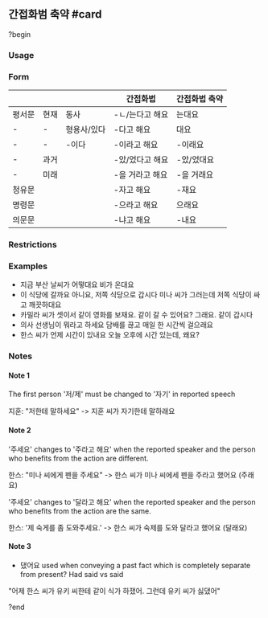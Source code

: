 ## 간접화범 축약 #card
?begin
### Usage
### Form
|     |     |     | 간접화법 | 간접화법 축약 |
| --- | --- | --- | --- | --- |
| 평서문 | 현재  | 동사  | \-ㄴ/는다고 해요 | 는대요 |
| \-  | \-  | 형용사/있다 | \-다고 해요 | 대요  |
| \-  | \-  | \-이다 | \-이라고 해요 | \-이래요 |
| \-  | 과거  |     | \-았/었다고 해요 | \-았/었대요 |
| \-  | 미래  |     | \-을 거라고 해요 | \-을 거래요 |
| 청유문 |     |     | \-자고 해요 | \-재요 |
| 명령문 |     |     | \-으라고 해요 | 으래요 |
| 의문문 |     |     | \-냐고 해요 | \-내요 |
### Restrictions
### Examples
- 지금 부산 날씨가 어떻대요
  비가 온대요
- 이 식당에 갈까요
	아니요, 저쪽 식당으로 갑시다
	미나 씨가 그러는데 저쪽 식당이 싸고 깨끗하대요
- 카밀라 씨가 셋이서 같이 영화를 보재요. 같이 갈 수 있어요?
	그래요. 같이 갑시다
- 의사 선생님이 뭐라고 하세요
	담배를 끊고 매일 한 시간씩 걸으래요
- 한스 씨가 언제 시간이 있내요
	오늘 오후에 시간 있는데, 왜요?
### Notes
#### Note 1
The first person '저/제' must be changed to '자기' in reported speech

지훈: "저한테 말하세요"
-> 지훈 씨가 자기한테 말하래요

#### Note 2
'주세요' changes to '주라고 해요' when the reported speaker and the person who benefits from the action are different.

한스: "미나 씨에게 펜을 주세요"
-> 한스 씨가 미나 씨에세 펜을 주라고 했어요 (주래요)

'주세요' changes to '달라고 해요' when the reported speaker and the person who benefits from the action are the same.

한스: '제 숙게를 좀 도와주세요.'
-> 한스 씨가 숙제를 도와 달라고 했어요 (달래요)
#### Note 3
- 댔어요 used when conveying a past fact which is completely separate from present? Had said vs said

"어제 한스 씨가 유키 씨한테 같이 식가 하쟀어. 그런데 유키 씨가 싫댔어"
<!--SR:!2025-12-28,99,250-->
?end
